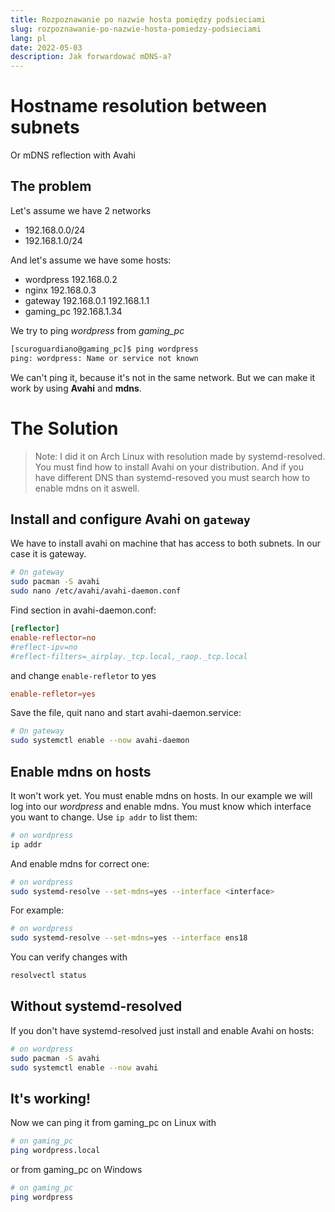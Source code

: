 ```yaml
---
title: Rozpoznawanie po nazwie hosta pomiędzy podsieciami
slug: rozpoznawanie-po-nazwie-hosta-pomiedzy-podsieciami
lang: pl
date: 2022-05-03
description: Jak forwardować mDNS-a?
---
```

# Hostname resolution between subnets
Or mDNS reflection with Avahi

## The problem
Let's assume we have 2 networks
- 192.168.0.0/24
- 192.168.1.0/24

And let's assume we have some hosts:
- wordpress 192.168.0.2
- nginx 192.168.0.3
- gateway 192.168.0.1 192.168.1.1
- gaming_pc 192.168.1.34

We try to ping *wordpress* from *gaming_pc*
```sh
[scuroguardiano@gaming_pc]$ ping wordpress
ping: wordpress: Name or service not known
```

We can't ping it, because it's not in the same network. But we  can make it work by using **Avahi** and **mdns**.

# The Solution

> Note: I did it on Arch Linux with resolution made by systemd-resolved. You must find how to install Avahi on your distribution. And if you have different DNS than systemd-resoved you must search how to enable mdns on it aswell.

## Install and configure Avahi on `gateway`
We have to install avahi on machine that has access to both subnets. In our case it is gateway.

```sh
# On gateway
sudo pacman -S avahi
sudo nano /etc/avahi/avahi-daemon.conf
```
Find section in avahi-daemon.conf:
```conf
[reflector]
enable-reflector=no
#reflect-ipv=no
#reflect-filters=_airplay._tcp.local,_raop._tcp.local
```
and change `enable-refletor` to yes
```conf
enable-refletor=yes
```
Save the file, quit nano and start avahi-daemon.service:
```sh
# On gateway
sudo systemctl enable --now avahi-daemon
```

## Enable mdns on hosts
It won't work yet. You must enable mdns on hosts. In our example we will log into our *wordpress* and enable mdns. You must know which interface you want to change. Use `ip addr` to list them:
```sh
# on wordpress
ip addr
```
And enable mdns for correct one:
```sh
# on wordpress
sudo systemd-resolve --set-mdns=yes --interface <interface>
```
For example:
```sh
# on wordpress
sudo systemd-resolve --set-mdns=yes --interface ens18
```
You can verify changes with
```sh
resolvectl status
```

## Without systemd-resolved
If you don't have systemd-resolved just install and enable Avahi on hosts:
```sh
# on wordpress
sudo pacman -S avahi
sudo systemctl enable --now avahi
```

## It's working!
Now we can ping it from gaming_pc on Linux with
```sh
# on gaming_pc
ping wordpress.local
```
or from gaming_pc on Windows
```sh
# on gaming_pc
ping wordpress
```

